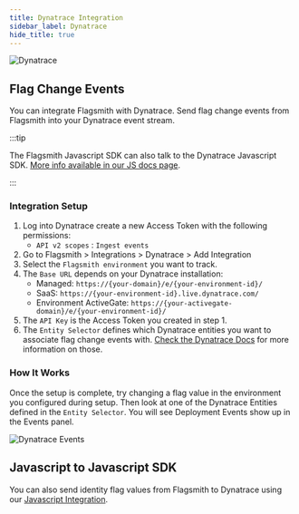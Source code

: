 ```yaml
---
title: Dynatrace Integration
sidebar_label: Dynatrace
hide_title: true
---
```


![Dynatrace](/img/integrations/dynatrace/dynatrace-logo.svg)

## Flag Change Events

You can integrate Flagsmith with Dynatrace. Send flag change events from Flagsmith into your Dynatrace event stream.

:::tip

The Flagsmith Javascript SDK can also talk to the Dynatrace Javascript SDK.
[More info available in our JS docs page](/clients/client-side/javascript.md#dynatrace-javascript-sdk-integration).

:::

### Integration Setup

1. Log into Dynatrace create a new Access Token with the following permissions:
   - `API v2 scopes` : `Ingest events`
2. Go to Flagsmith > Integrations > Dynatrace > Add Integration
3. Select the `Flagsmith environment` you want to track.
4. The `Base URL` depends on your Dynatrace installation:
   - Managed: `https://{your-domain}/e/{your-environment-id}/`
   - SaaS: `https://{your-environment-id}.live.dynatrace.com/`
   - Environment ActiveGate: `https://{your-activegate-domain}/e/{your-environment-id}/`
5. The `API Key` is the Access Token you created in step 1.
6. The `Entity Selector` defines which Dynatrace entities you want to associate flag change events with.
   [Check the Dynatrace Docs](https://www.dynatrace.com/support/help/dynatrace-api/environment-api/entity-v2/entity-selector)
   for more information on those.

### How It Works

Once the setup is complete, try changing a flag value in the environment you configured during setup. Then look at one
of the Dynatrace Entities defined in the `Entity Selector`. You will see Deployment Events show up in the Events panel.

![Dynatrace Events](/img/integrations/dynatrace/dynatrace-events-panel.png)

## Javascript to Javascript SDK

You can also send identity flag values from Flagsmith to Dynatrace using our
[Javascript Integration](/clients/client-side/javascript.md#dynatrace-javascript-sdk-integration). 